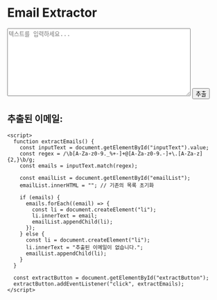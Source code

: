 <!DOCTYPE html>
<html>
  <head>
    <title>Email Extractor</title>
    <style>
      /* CSS 스타일을 이곳에 작성하세요 */
    </style>
  </head>
  <body>
    <h1>Email Extractor</h1>
    <textarea id="inputText" rows="10" cols="50" placeholder="텍스트를 입력하세요..."></textarea>
    <button id="extractButton">추출</button>
    <h2>추출된 이메일:</h2>
    <ul id="emailList"></ul>

    <script>
      function extractEmails() {
        const inputText = document.getElementById("inputText").value;
        const regex = /\b[A-Za-z0-9._%+-]+@[A-Za-z0-9.-]+\.[A-Za-z]{2,}\b/g;
        const emails = inputText.match(regex);

        const emailList = document.getElementById("emailList");
        emailList.innerHTML = ""; // 기존의 목록 초기화

        if (emails) {
          emails.forEach((email) => {
            const li = document.createElement("li");
            li.innerText = email;
            emailList.appendChild(li);
          });
        } else {
          const li = document.createElement("li");
          li.innerText = "추출된 이메일이 없습니다.";
          emailList.appendChild(li);
        }
      }

      const extractButton = document.getElementById("extractButton");
      extractButton.addEventListener("click", extractEmails);
    </script>
  </body>
</html>
